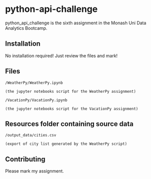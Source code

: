 # python-api-challenge

python_api_challenge is the sixth assignment in the Monash Uni Data Analytics Bootcamp.

## Installation
No installation required! Just review the files and mark!

## Files
    /WeatherPy/WeatherPy.ipynb

`(the jupyter notebooks script for the WeatherPy assignment)`

    /VacationPy/VacationPy.ipynb

`(the jupyter notebooks script for the VacationPy assignment)`    

## Resources folder containing source data
    /output_data/cities.csv

`(export of city list generated by the WeatherPy script)`

## Contributing
Please mark my assignment.
